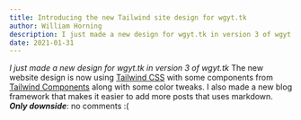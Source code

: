 ```yaml
---
title: Introducing the new Tailwind site design for wgyt.tk
author: William Horning
description: I just made a new design for wgyt.tk in version 3 of wgyt.tk
date: 2021-01-31
---
```

_I just made a new design for wgyt.tk in version 3 of wgyt.tk_ 
The new website design is now using [Tailwind CSS](https://tailwindcss.com/) with some components from [Tailwind Components](https://tailwindcomponents.com/) along with some color tweaks. I also made a new blog framework that makes it easier to add more posts that uses markdown. 
***Only downside***: no comments :(